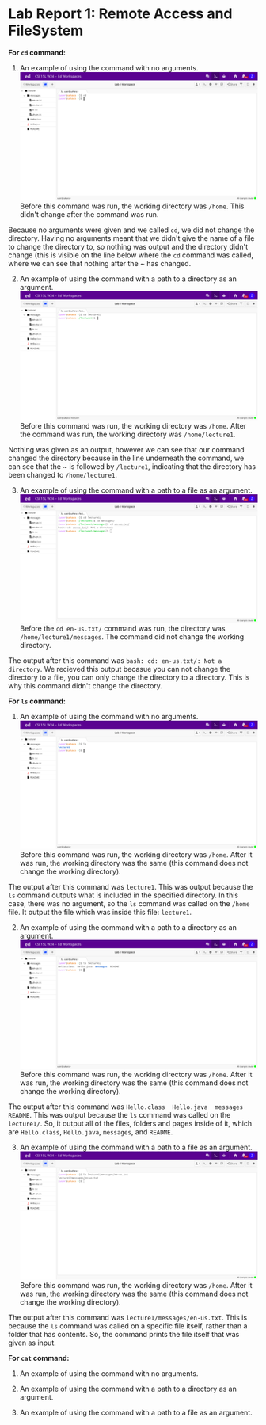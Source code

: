 # Lab Report 1: Remote Access and FileSystem

**For `cd` command:**

1. An example of using the command with no arguments.
![Image](cd1.png)
Before this command was run, the working directory was `/home`. This didn't change after the command was run.

Because no arguments were given and we called `cd`, we did not change the directory. Having no arguments meant that we didn't give the name of a file to change the directory to, so nothing was output and the directory didn't change (this is visible on the line below where the `cd` command was called, where we can see that nothing after the ~ has changed. 

2. An example of using the command with a path to a directory as an argument.
![Image](cd2...png)
Before this command was run, the working directory was `/home`. After the command was run, the working directory was `/home/lecture1`.

Nothing was given as an output, however we can see that our command changed the directory because in the line underneath the command, we can see that the ~ is followed by `/lecture1`, indicating that the directory has been changed to `/home/lecture1`.

3. An example of using the command with a path to a file as an argument.
![Image](cd3.png)
Before the `cd en-us.txt/` command was run, the directory was `/home/lecture1/messages`. The command did not change the working directory.

The output after this command was `bash: cd: en-us.txt/: Not a directory`. We recieved this output becasue you can not change the directory to a file, you can only change the directory to a directory. This is why this command didn't change the directory.


**For `ls` command:**

1. An example of using the command with no arguments.
![Image](ls1.png)
Before this command was run, the working directory was `/home`. After it was run, the working directory was the same (this command does not change the working directory).

The output after this command was `lecture1`. This was output because the `ls` command outputs what is included in the specified directory. In this case, there was no argument, so the `ls` command was called on the `/home` file. It output the file which was inside this file: `lecture1`.

2. An example of using the command with a path to a directory as an argument.
![Image](ls2.png)
Before this command was run, the working directory was `/home`. After it was run, the working directory was the same (this command does not change the working directory).

The output after this command was `Hello.class  Hello.java  messages  README`. This was output because the `ls` command was called on the `lecture1/`. So, it output all of the files, folders and pages inside of it, which are `Hello.class`, `Hello.java`, `messages`, and `README`.

3. An example of using the command with a path to a file as an argument.
![Image](ls3.png)
Before this command was run, the working directory was `/home`. After it was run, the working directory was the same (this command does not change the working directory).

The output after this command was `lecture1/messages/en-us.txt`. This is because the `ls` command was called on a specific file itself, rather than a folder that has contents. So, the command prints the file itself that was given as input. 


**For `cat` command:**

1. An example of using the command with no arguments.

2. An example of using the command with a path to a directory as an argument.

3. An example of using the command with a path to a file as an argument.

